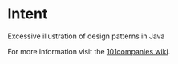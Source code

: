# Intent
Excessive illustration of design patterns in Java

For more information visit the [101companies wiki](http://www.101companies.org).